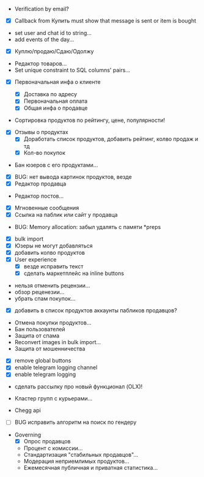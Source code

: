 - Verification by email?
- [x] Callback from Купить must show that message is sent or item is bought
- set user and chat id to string...
- add events of the day...
- [x] Куплю/продаю/Сдаю/Одолжу
- Редактор товаров...
- Set unique constraint to SQL columns' pairs...

- [x] Первоначальная инфа о клиенте

  - [x] Доставка по адресу
  - [x] Первоначальная оплата
  - [x] Общая инфа о продавце

- Сортировка продуктов по рейтингу, цене, популярности!
- [x] Отзывы о продуктах
  - [x] Доработать список продуктов, добавить рейтинг, колво продаж и тд
  - [x] Кол-во покупок
- Бан юзеров с его продуктами...
- [x] BUG: нет вывода картинок продуктов, везде
- [x] Редактор продавца
- Редактор постов...
- [x] Мгновенные сообщения
- [x] Ссылка на паблик или сайт у продавца
- BUG: Memory allocation: забыл удалять с памяти \*preps
- [x] bulk import
- [x] Юзеры не могут добавляться
- [x] добавить колво продуктов
- [x] User experience
  - [x] везде исправить текст
  - [x] сделать маркетплейс на inline buttons
- нельзя отменить рецензии...
- обзор реценезии...
- убрать спам покупок...
- [x] добавить в список продуктов аккаунты пабликов продавцов?
- Отмена покупки продуктов...
- Бан пользователей
- Защита от спама
- Reconvert images in bulk import...
- Защита от мошенничества

- [x] remove global buttons
- [x] enable telegram logging channel
- [x] enable telegram logging
- сделать рассылку про новый функционал (OLX)!

- Кластер групп с курьерами...
- Chegg api
- [ ] BUG исправить алгоритм на поиск по гендеру

- Governing
  - [x] Опрос продавцов
  - Процент с комиссии...
  - Стандартизация "стабильных продавцов"...
  - Модерация неприемлимых продуктов...
  - Ежемесячная публичная и приватная статистика...
